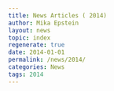 ```yaml
---
title: News Articles ( 2014)
author: Mika Epstein
layout: news
topic: index
regenerate: true
date: 2014-01-01
permalink: /news/2014/
categories: News
tags: 2014
---
```


